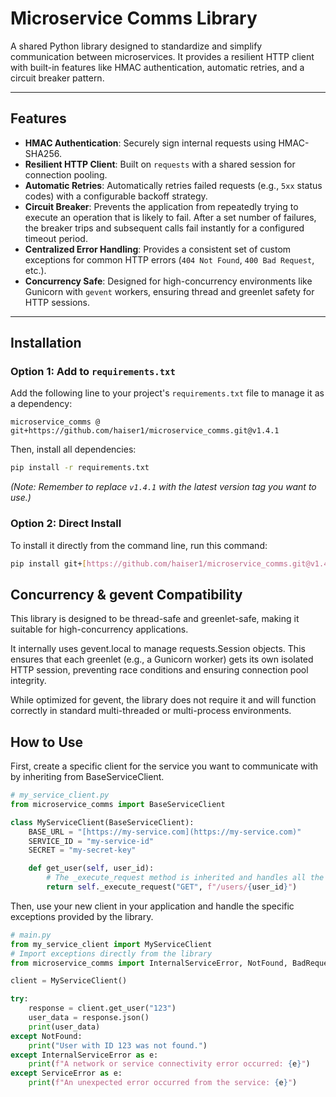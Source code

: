 # Microservice Comms Library

A shared Python library designed to standardize and simplify communication between microservices. It provides a resilient HTTP client with built-in features like HMAC authentication, automatic retries, and a circuit breaker pattern.

---

## Features

- **HMAC Authentication**: Securely sign internal requests using HMAC-SHA256.
- **Resilient HTTP Client**: Built on `requests` with a shared session for connection pooling.
- **Automatic Retries**: Automatically retries failed requests (e.g., `5xx` status codes) with a configurable backoff strategy.
- **Circuit Breaker**: Prevents the application from repeatedly trying to execute an operation that is likely to fail. After a set number of failures, the breaker trips and subsequent calls fail instantly for a configured timeout period.
- **Centralized Error Handling**: Provides a consistent set of custom exceptions for common HTTP errors (`404 Not Found`, `400 Bad Request`, etc.).
- **Concurrency Safe**: Designed for high-concurrency environments like Gunicorn with `gevent` workers, ensuring thread and greenlet safety for HTTP sessions.

---

## Installation

### Option 1: Add to `requirements.txt`

Add the following line to your project's `requirements.txt` file to manage it as a dependency:

`microservice_comms @ git+https://github.com/haiser1/microservice_comms.git@v1.4.1`

Then, install all dependencies:

```bash
pip install -r requirements.txt
```

_(Note: Remember to replace `v1.4.1` with the latest version tag you want to use.)_

### Option 2: Direct Install

To install it directly from the command line, run this command:

```bash
pip install git+[https://github.com/haiser1/microservice_comms.git@v1.4.1](https://github.com/haiser1/microservice_comms.git@v1.3.1)
```

## Concurrency & gevent Compatibility

This library is designed to be thread-safe and greenlet-safe, making it suitable for high-concurrency applications.

It internally uses gevent.local to manage requests.Session objects. This ensures that each greenlet (e.g., a Gunicorn worker) gets its own isolated HTTP session, preventing race conditions and ensuring connection pool integrity.

While optimized for gevent, the library does not require it and will function correctly in standard multi-threaded or multi-process environments.

## How to Use

First, create a specific client for the service you want to communicate with by inheriting from BaseServiceClient.

```python
# my_service_client.py
from microservice_comms import BaseServiceClient

class MyServiceClient(BaseServiceClient):
    BASE_URL = "[https://my-service.com](https://my-service.com)"
    SERVICE_ID = "my-service-id"
    SECRET = "my-secret-key"

    def get_user(self, user_id):
        # The _execute_request method is inherited and handles all the magic
        return self._execute_request("GET", f"/users/{user_id}")
```

Then, use your new client in your application and handle the specific exceptions provided by the library.

```python
# main.py
from my_service_client import MyServiceClient
# Import exceptions directly from the library
from microservice_comms import InternalServiceError, NotFound, BadRequest, ServiceError

client = MyServiceClient()

try:
    response = client.get_user("123")
    user_data = response.json()
    print(user_data)
except NotFound:
    print("User with ID 123 was not found.")
except InternalServiceError as e:
    print(f"A network or service connectivity error occurred: {e}")
except ServiceError as e:
    print(f"An unexpected error occurred from the service: {e}")
```
